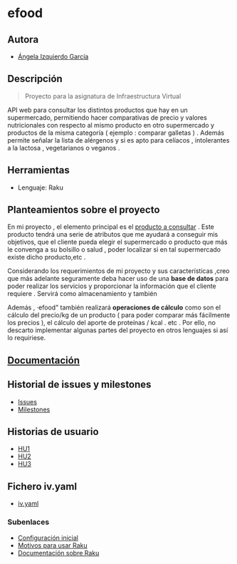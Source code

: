 # efood

## Autora

- [Ángela Izquierdo García](https://github.com/angelaig-ugr)

## Descripción

> Proyecto para la asignatura de Infraestructura Virtual 

API web para consultar los distintos productos que hay en un supermercado, permitiendo hacer comparativas de precio y valores nutricionales con respecto al mismo producto en otro supermercado y productos de la misma categoría ( ejemplo : comparar galletas ) . Además permite señalar la lista de alérgenos y si es apto para celíacos , intolerantes a la lactosa , vegetarianos o veganos .

## Herramientas

- Lenguaje: Raku 

## Planteamientos sobre el proyecto
En mi proyecto , el elemento principal es el [producto a consultar](https://github.com/angelaig-ugr/efood/blob/master/src/product.raku) . Este producto tendrá una serie de atributos que me ayudará a conseguir mis objetivos, que el cliente pueda elegir el supermercado o producto que más le convenga a su bolsillo o salud ,  poder localizar si en tal supermercado existe dicho producto,etc .

Considerando los requerimientos de mi proyecto y sus características ,creo que  más adelante seguramente deba hacer uso de una **base de datos** para poder realizar los servicios y proporcionar la información que el cliente requiere . Servirá como almacenamiento y también 

Además , ·efood" también realizará **operaciones de cálculo** como son el cálculo del precio/kg de un producto ( para poder comparar más fácilmente los precios ), el cálculo del aporte de proteínas / kcal . etc . Por ello, no descarto implementar algunas partes del proyecto en otros lenguajes si así lo requiriese.

## [Documentación](https://github.com/angelaig-ugr/efood/tree/master/docs)

## Historial de issues y milestones 
- [Issues](https://github.com/angelaig-ugr/efood/issues)
- [Milestones](https://github.com/angelaig-ugr/efood/milestones)

## Historias de usuario 
- [HU1](https://github.com/angelaig-ugr/efood/issues/11)
- [HU2](https://github.com/angelaig-ugr/efood/issues/3)
- [HU3](https://github.com/angelaig-ugr/efood/issues/18)

## Fichero iv.yaml
- [iv.yaml](https://github.com/angelaig-ugr/efood/blob/master/iv.yaml)


### Subenlaces
- [Configuración inicial ](docs/git.md)
- [Motivos para usar Raku](docs/herramientas.md)
- [Documentación sobre Raku](https://github.com/Raku/Documentable)




